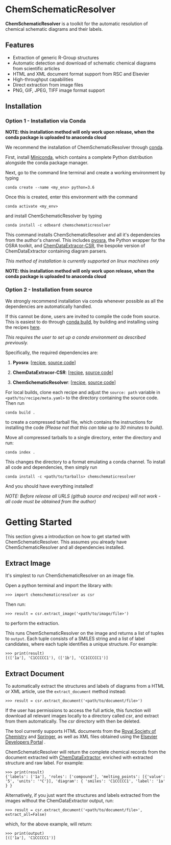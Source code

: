 # ChemSchematicResolver
**ChemSchematicResolver** is a toolkit for the automatic resolution of chemical schematic diagrams and their labels.

## Features

- Extraction of generic R-Group structures
- Automatic detection and download of schematic chemical diagrams from scientific articles
- HTML and XML document format support from RSC and Elsevier
- High-throughput capabilities
- Direct extraction from image files
- PNG, GIF, JPEG, TIFF image format support

## Installation

### Option 1 - Installation via Conda

**NOTE: this installation method will only work upon release, when the conda package is uploaded to anaconda cloud**

We recommend the installation of ChemSchematicResolver through [conda](https://docs.conda.io/en/latest).

 First, install [Miniconda](https://docs.conda.io/en/latest/miniconda.html), which contains a complete Python distribution alongside the conda package manager.

Next, go to the command line terminal and create a working environment by typing

    conda create --name <my_env> python=3.6
    
Once this is created, enter this environment with the command

    conda activate <my_env>

and install ChemSchematicResolver by typing

    conda install -c edbeard chemschematicresolver
    
This command installs ChemSchematicResolver and all it's dependencies from the author's channel.
This includes [pyosra](https://github.com/edbeard/pyosra), the Python wrapper for the OSRA toolkit, and [ChemDataExtracor-CSR](https://github.com/edbeard/chemdataextractor-csr), the bespoke version of ChemDataExtractor containing diagram parsers.

*This method of installation is currently supported on linux machines only*

**NOTE: this installation method will only work upon release, when the conda package is uploaded to anaconda cloud**

### Option 2 - Installation from source

We strongly recommend installation via conda whenever possible as all the dependencies are automatically handled.
 
If this cannot be done, users are invited to compile the code from source. This is easiest to do through [conda build](https://docs.conda.io/projects/conda-build/en/latest/), by building and installing using the recipes [here](www.github.com/edbeard/conda-recipes). 

*This requires the user to set up a conda environment as described previously.*

Specifically, the required dependencies are:

1. **Pyosra**: [[recipe](https://github.com/edbeard/conda-recipes/recipe/pyosra), [source code](https://github.com/edbeard/pyosra)]

2. **ChemDataExtracor-CSR**: [[recipe](https://github.com/edbeard/conda-recipes/recipe/ChemDataExtrator-CSR), [source code](https://github.com/edbeard/chemdataextractor-csr)]

3. **ChemSchematicResolver**: [[recipe](https://github.com/edbeard/conda-recipes/recipe/ChemSchematicResolver), [source code](https://github.com/edbeard/ChemSchematicResolver)]

For local builds, clone each recipe and adjust the `source: path` variable in `<path/to/recipe/meta.yaml>` to the directory containing the source code. Then run 

    conda build .
    
to create a compressed tarball file, which contains the instructions for installing the code *(Please not that this can take up to 30 minutes to build)*.
 
Move all compressed tarballs to a single directory, enter the directory and run:

    conda index .

This changes the directory to a format emulating a conda channel. To install all code and dependencies, then simply run

    conda install -c <path/to/tarballs> chemschematicresolver
    
And you should have everything installed!

*NOTE: Before release all URLS (github source and recipes) will not work - all code must be obtained from the author)*


# Getting Started

This section gives a introduction on how to get started with ChemSchematicResolver. This assumes you already have
ChemSchematicResolver and all dependencies installed.

## Extract Image
It's simplest to run ChemSchematicResolver on an image file.

Open a python terminal and import the library with: 

    >>> import chemschematicresolver as csr
    
Then run:

    >>> result = csr.extract_image('<path/to/image/file>')
    
to perform the extraction. 

This runs ChemSchematicResolver on the image and returns a list of tuples to `output`. Each tuple consists of a SMILES string and a list of label candidates, where each tuple identifies a unique structure. For example:

    >>> print(result)
    [(['1a'], 'C1CCCCC1'), (['1b'], 'CC1CCCCC1')]

## Extract Document

To automatically extract the structures and labels of diagrams from a HTML or XML article, use the `extract_document` method instead:
 
    >>> result = csr.extract_document('<path/to/document/file>')
    
If the user has permissions to access the full article, this function will download all relevant images locally to a directory called *csr*, and extract from them automatically. The *csr* directory with then be deleted.

The tool currently supports HTML documents from the [Royal Society of Chemistry](https://www.rsc.org/) and [Springer](https://www.springer.com), as well as XML files obtained using the [Elsevier Developers Portal](https://dev.elsevier.com/index.html) .

ChemSchematicResolver will return the complete chemical records from the document extracted with [ChemDataExtractor](www.chemdataextractor.org), enriched with extracted structure and raw label. For example:

    >>> print(result)
    {'labels': ['1a'], 'roles': ['compound'], 'melting_points': [{'value': '5', 'units': '°C'}], 'diagram': { 'smiles': 'C1CCCCC1', 'label': '1a' } }

Alternatively, if you just want the structures and labels extracted from the images without the ChemDataExtractor output, run:

    >>> result = csr.extract_document('<path/to/document/file>', extract_all=False)
    
which, for the above example, will return:

    >>> print(output)
    [(['1a'], 'C1CCCCC1')]
